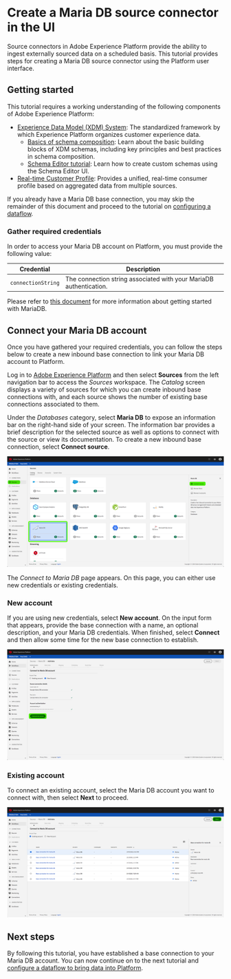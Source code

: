 # Create a Maria DB source connector in the UI

Source connectors in Adobe Experience Platform provide the ability to ingest externally sourced data on a scheduled basis. This tutorial provides steps for creating a Maria DB source connector using the Platform user interface.

## Getting started

This tutorial requires a working understanding of the following components of Adobe Experience Platform:

-   [Experience Data Model (XDM) System](./../../../../technical_overview/schema_registry/xdm_system/xdm_system_in_experience_platform.md): The standardized framework by which Experience Platform organizes customer experience data.
    -   [Basics of schema composition](./../../../../technical_overview/schema_registry/schema_composition/schema_composition.md): Learn about the basic building blocks of XDM schemas, including key principles and best practices in schema composition.
    -   [Schema Editor tutorial](./../../../../tutorials/schema_editor_tutorial/schema_editor_tutorial.md): Learn how to create custom schemas using the Schema Editor UI.
-   [Real-time Customer Profile](./../../../../technical_overview/unified_profile_architectural_overview/unified_profile_architectural_overview.md): Provides a unified, real-time consumer profile based on aggregated data from multiple sources.

If you already have a Maria DB base connection, you may skip the remainder of this document and proceed to the tutorial on [configuring a dataflow](./configure-dataflow.md).

### Gather required credentials

In order to access your Maria DB account on Platform, you must provide the following value:

| Credential | Description |
| ---------- | ----------- |
| `connectionString` | The connection string associated with your MariaDB authentication. |

Please refer to [this document](https://mariadb.com/kb/en/about-mariadb-connector-odbc/) for more information about getting started with MariaDB.

## Connect your Maria DB account

Once you have gathered your required credentials, you can follow the steps below to create a new inbound base connection to link your Maria DB account to Platform.

Log in to <a href="https://platform.adobe.com" target="_blank">Adobe Experience Platform</a> and then select **Sources** from the left navigation bar to access the *Sources* workspace. The *Catalog* screen displays a variety of sources for which you can create inbound base connections with, and each source shows the number of existing base connections associated to them.

Under the *Databases* category, select **Maria DB** to expose an information bar on the right-hand side of your screen. The information bar provides a brief description for the selected source as well as options to connect with the source or view its documentation. To create a new inbound base connection, select **Connect source**. 

![](./../../images/maria-db/sources-catalog.png)

The *Connect to Maria DB* page appears. On this page, you can either use new credentials or existing credentials.

### New account

If you are using new credentials, select **New account**. On the input form that appears, provide the base connection with a name, an optional description, and your Maria DB credentials. When finished, select **Connect** and then allow some time for the new base connection to establish.

![](./../../images/maria-db/new-credentials.png)

### Existing account

To connect an existing account, select the Maria DB account you want to connect with, then select **Next** to proceed.

![](./../../images/maria-db/existing-credentials.png)

## Next steps

By following this tutorial, you have established a base connection to your Maria DB account. You can now continue on to the next tutorial and [configure a dataflow to bring data into Platform](./configure-dataflow.md).